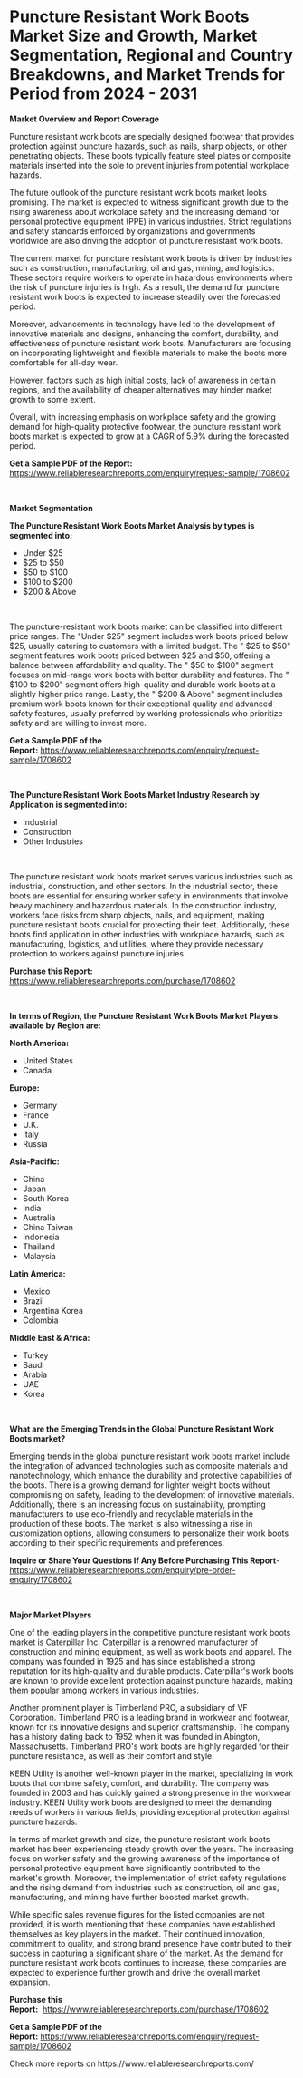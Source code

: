 <p><h1>Puncture Resistant Work Boots Market Size and Growth, Market Segmentation, Regional and Country Breakdowns, and Market Trends for Period from 2024 -  2031</h1></p><p><strong>Market Overview and Report Coverage</strong></p>
<p><p>Puncture resistant work boots are specially designed footwear that provides protection against puncture hazards, such as nails, sharp objects, or other penetrating objects. These boots typically feature steel plates or composite materials inserted into the sole to prevent injuries from potential workplace hazards.</p><p>The future outlook of the puncture resistant work boots market looks promising. The market is expected to witness significant growth due to the rising awareness about workplace safety and the increasing demand for personal protective equipment (PPE) in various industries. Strict regulations and safety standards enforced by organizations and governments worldwide are also driving the adoption of puncture resistant work boots.</p><p>The current market for puncture resistant work boots is driven by industries such as construction, manufacturing, oil and gas, mining, and logistics. These sectors require workers to operate in hazardous environments where the risk of puncture injuries is high. As a result, the demand for puncture resistant work boots is expected to increase steadily over the forecasted period.</p><p>Moreover, advancements in technology have led to the development of innovative materials and designs, enhancing the comfort, durability, and effectiveness of puncture resistant work boots. Manufacturers are focusing on incorporating lightweight and flexible materials to make the boots more comfortable for all-day wear.</p><p>However, factors such as high initial costs, lack of awareness in certain regions, and the availability of cheaper alternatives may hinder market growth to some extent.</p><p>Overall, with increasing emphasis on workplace safety and the growing demand for high-quality protective footwear, the puncture resistant work boots market is expected to grow at a CAGR of 5.9% during the forecasted period.</p></p>
<p><strong>Get a Sample PDF of the Report:</strong> <a href="https://www.reliableresearchreports.com/enquiry/request-sample/1708602">https://www.reliableresearchreports.com/enquiry/request-sample/1708602</a></p>
<p>&nbsp;</p>
<p><strong>Market Segmentation</strong></p>
<p><strong>The Puncture Resistant Work Boots Market Analysis by types is segmented into:</strong></p>
<p><ul><li>Under $25</li><li>$25 to $50</li><li>$50 to $100</li><li>$100 to $200</li><li>$200 & Above</li></ul></p>
<p>&nbsp;</p>
<p><p>The puncture-resistant work boots market can be classified into different price ranges. The "Under $25" segment includes work boots priced below $25, usually catering to customers with a limited budget. The " $25 to $50" segment features work boots priced between $25 and $50, offering a balance between affordability and quality. The " $50 to $100" segment focuses on mid-range work boots with better durability and features. The " $100 to $200" segment offers high-quality and durable work boots at a slightly higher price range. Lastly, the " $200 & Above" segment includes premium work boots known for their exceptional quality and advanced safety features, usually preferred by working professionals who prioritize safety and are willing to invest more.</p></p>
<p><strong>Get a Sample PDF of the Report:</strong>&nbsp;<a href="https://www.reliableresearchreports.com/enquiry/request-sample/1708602">https://www.reliableresearchreports.com/enquiry/request-sample/1708602</a></p>
<p>&nbsp;</p>
<p><strong>The Puncture Resistant Work Boots Market Industry Research by Application is segmented into:</strong></p>
<p><ul><li>Industrial</li><li>Construction</li><li>Other Industries</li></ul></p>
<p>&nbsp;</p>
<p><p>The puncture resistant work boots market serves various industries such as industrial, construction, and other sectors. In the industrial sector, these boots are essential for ensuring worker safety in environments that involve heavy machinery and hazardous materials. In the construction industry, workers face risks from sharp objects, nails, and equipment, making puncture resistant boots crucial for protecting their feet. Additionally, these boots find application in other industries with workplace hazards, such as manufacturing, logistics, and utilities, where they provide necessary protection to workers against puncture injuries.</p></p>
<p><strong>Purchase this Report:</strong>&nbsp; <a href="https://www.reliableresearchreports.com/purchase/1708602">https://www.reliableresearchreports.com/purchase/1708602</a></p>
<p>&nbsp;</p>
<p><strong>In terms of Region, the Puncture Resistant Work Boots Market Players available by Region are:</strong></p>
<p>
    <p> <strong> North America: </strong>
        <ul>
            <li>United States</li>
            <li>Canada</li>
        </ul>
        </p> 
    <p> <strong> Europe: </strong>
        <ul>
            <li>Germany</li>
            <li>France</li>
            <li>U.K.</li>
            <li>Italy</li>
            <li>Russia</li>
        </ul>
        </p> 
    <p> <strong> Asia-Pacific: </strong>
        <ul>
            <li>China</li>
            <li>Japan</li>
            <li>South Korea</li>
            <li>India</li>
            <li>Australia</li>
            <li>China Taiwan</li>
            <li>Indonesia</li>
            <li>Thailand</li>
            <li>Malaysia</li>
        </ul>
        </p> 
    <p> <strong> Latin America: </strong>
        <ul>
            <li>Mexico</li>
            <li>Brazil</li>
            <li>Argentina Korea</li>
            <li>Colombia</li>
        </ul>
        </p> 
    <p> <strong> Middle East & Africa: </strong>
        <ul>
            <li>Turkey</li>
            <li>Saudi</li>
            <li>Arabia</li>
            <li>UAE</li>
            <li>Korea</li>
        </ul>
    </p>
    </p>
<p>&nbsp;</p>
<p><strong>What are the Emerging Trends in the Global Puncture Resistant Work Boots market?</strong></p>
<p><p>Emerging trends in the global puncture resistant work boots market include the integration of advanced technologies such as composite materials and nanotechnology, which enhance the durability and protective capabilities of the boots. There is a growing demand for lighter weight boots without compromising on safety, leading to the development of innovative materials. Additionally, there is an increasing focus on sustainability, prompting manufacturers to use eco-friendly and recyclable materials in the production of these boots. The market is also witnessing a rise in customization options, allowing consumers to personalize their work boots according to their specific requirements and preferences.</p></p>
<p><strong>Inquire or Share Your Questions If Any Before Purchasing This Report</strong>- <a href="https://www.reliableresearchreports.com/enquiry/pre-order-enquiry/1708602">https://www.reliableresearchreports.com/enquiry/pre-order-enquiry/1708602</a></p>
<p>&nbsp;</p>
<p><strong>Major Market Players</strong></p>
<p><p>One of the leading players in the competitive puncture resistant work boots market is Caterpillar Inc. Caterpillar is a renowned manufacturer of construction and mining equipment, as well as work boots and apparel. The company was founded in 1925 and has since established a strong reputation for its high-quality and durable products. Caterpillar's work boots are known to provide excellent protection against puncture hazards, making them popular among workers in various industries.</p><p>Another prominent player is Timberland PRO, a subsidiary of VF Corporation. Timberland PRO is a leading brand in workwear and footwear, known for its innovative designs and superior craftsmanship. The company has a history dating back to 1952 when it was founded in Abington, Massachusetts. Timberland PRO's work boots are highly regarded for their puncture resistance, as well as their comfort and style.</p><p>KEEN Utility is another well-known player in the market, specializing in work boots that combine safety, comfort, and durability. The company was founded in 2003 and has quickly gained a strong presence in the workwear industry. KEEN Utility work boots are designed to meet the demanding needs of workers in various fields, providing exceptional protection against puncture hazards.</p><p>In terms of market growth and size, the puncture resistant work boots market has been experiencing steady growth over the years. The increasing focus on worker safety and the growing awareness of the importance of personal protective equipment have significantly contributed to the market's growth. Moreover, the implementation of strict safety regulations and the rising demand from industries such as construction, oil and gas, manufacturing, and mining have further boosted market growth.</p><p>While specific sales revenue figures for the listed companies are not provided, it is worth mentioning that these companies have established themselves as key players in the market. Their continued innovation, commitment to quality, and strong brand presence have contributed to their success in capturing a significant share of the market. As the demand for puncture resistant work boots continues to increase, these companies are expected to experience further growth and drive the overall market expansion.</p></p>
<p><strong>Purchase this Report:</strong>&nbsp;&nbsp;<a href="https://www.reliableresearchreports.com/purchase/1708602">https://www.reliableresearchreports.com/purchase/1708602</a></p>
<p></p>
<p><strong>Get a Sample PDF of the Report:</strong>&nbsp;<a href="https://www.reliableresearchreports.com/enquiry/request-sample/1708602">https://www.reliableresearchreports.com/enquiry/request-sample/1708602</a></p>
<p>Check more reports on https://www.reliableresearchreports.com/</p>